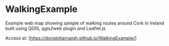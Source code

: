 # WalkingExample
Example web map showing sample of walking routes around Cork in Ireland built using QGIS, qgis2web plugin and Leaflet.js

Access at: [https://donalotiarnaigh.github.io/WalkingExample/]
